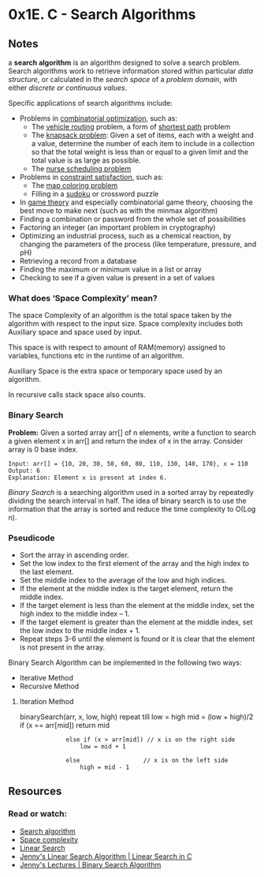 # 0x1E. C - Search Algorithms

## Notes
a **search algorithm** is an algorithm designed to solve a search problem. Search algorithms work to retrieve information stored within particular *data structure*, or calculated in the *search space* of a *problem domain*, with either *discrete or continuous values*.

Specific applications of search algorithms include:

+ Problems in [combinatorial optimization](https://en.wikipedia.org/wiki/Combinatorial_optimization), such as:
    + The [vehicle routing](https://en.wikipedia.org/wiki/Vehicle_routing_problem) problem, a form of [shortest path](https://en.wikipedia.org/wiki/Shortest_path_problem) problem
    + The [knapsack problem](https://en.wikipedia.org/wiki/Knapsack_problem): Given a set of items, each with a weight and a value, determine the number of each item to include in a collection so that the total weight is less than or equal to a given limit and the total value is as large as possible.
    + The [nurse scheduling problem](https://en.wikipedia.org/wiki/Nurse_scheduling_problem)
+ Problems in [constraint satisfaction](https://en.wikipedia.org/wiki/Constraint_satisfaction), such as:
    + The [map coloring problem](https://en.wikipedia.org/wiki/Map_coloring_problem)
    + Filling in a [sudoku]() or crossword puzzle
+ In [game theory](https://en.wikipedia.org/wiki/Game_theory) and especially combinatorial game theory, choosing the best move to make next (such as with the minmax algorithm)
+ Finding a combination or password from the whole set of possibilities
+ Factoring an integer (an important problem in cryptography)
+ Optimizing an industrial process, such as a chemical reaction, by changing the parameters of the process (like temperature, pressure, and pH)
+ Retrieving a record from a database
+ Finding the maximum or minimum value in a list or array
+ Checking to see if a given value is present in a set of values

### What does ‘Space Complexity’ mean?
The space Complexity of an algorithm is the total space taken by the algorithm with respect to the input size. Space complexity includes both Auxiliary space and space used by input. 

This space is with respect to amount of RAM(memory) assigned to variables, functions etc in the runtime of an algorithm. 

Auxiliary Space is the extra space or temporary space used by an algorithm.

In recursive calls stack space also counts. 
### Binary Search
**Problem:** Given a sorted array arr[] of n elements, write a function to search a given element x in arr[] and return the index of x in the array. Consider array is 0 base index.

    Input: arr[] = {10, 20, 30, 50, 60, 80, 110, 130, 140, 170}, x = 110
    Output: 6
    Explanation: Element x is present at index 6.

*Binary Search* is a searching algorithm used in a sorted array by repeatedly dividing the search interval in half. The idea of binary search is to use the information that the array is sorted and reduce the time complexity to O(Log n). 

### Pseudicode
+ Sort the array in ascending order.
+ Set the low index to the first element of the array and the high index to the last element.
+ Set the middle index to the average of the low and high indices.
+ If the element at the middle index is the target element, return the middle index.
+ If the target element is less than the element at the middle index, set the high index to the middle index – 1.
+ If the target element is greater than the element at the middle index, set the low index to the middle index + 1.
+ Repeat steps 3-6 until the element is found or it is clear that the element is not present in the array.

Binary Search Algorithm can be implemented in the following two ways:  
+ Iterative Method
+ Recursive Method

1. Iteration Method

    binarySearch(arr, x, low, high)
        repeat till low = high
                mid = (low + high)/2
                    if (x == arr[mid])
                    return mid

                    else if (x > arr[mid]) // x is on the right side
                        low = mid + 1

                    else                  // x is on the left side
                        high = mid - 1
## Resources
### Read or watch:

+ [Search algorithm](https://en.wikipedia.org/wiki/Search_algorithm)
+ [Space complexity](https://www.geeksforgeeks.org/g-fact-86/)
+ [Linear Search](https://en.wikipedia.org/wiki/Linear_search)
+ [Jenny's Linear Search Algorithm | Linear Search in C ](https://www.youtube.com/watch?v=C46QfTjVCNU)
+ [Jenny's Lectures | Binary Search Algorithm](https://www.youtube.com/watch?v=V_T5NuccwRA)